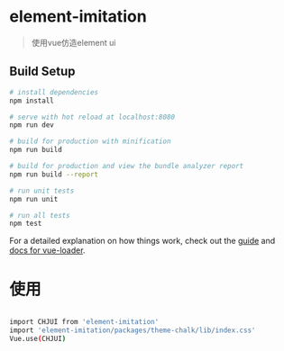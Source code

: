 # element-imitation

> 使用vue仿造element ui

## Build Setup

``` bash
# install dependencies
npm install

# serve with hot reload at localhost:8080
npm run dev

# build for production with minification
npm run build

# build for production and view the bundle analyzer report
npm run build --report

# run unit tests
npm run unit

# run all tests
npm test
```

For a detailed explanation on how things work, check out the [guide](http://vuejs-templates.github.io/webpack/) and [docs for vue-loader](http://vuejs.github.io/vue-loader).

# 使用
```bash

import CHJUI from 'element-imitation'
import 'element-imitation/packages/theme-chalk/lib/index.css'
Vue.use(CHJUI)

```
